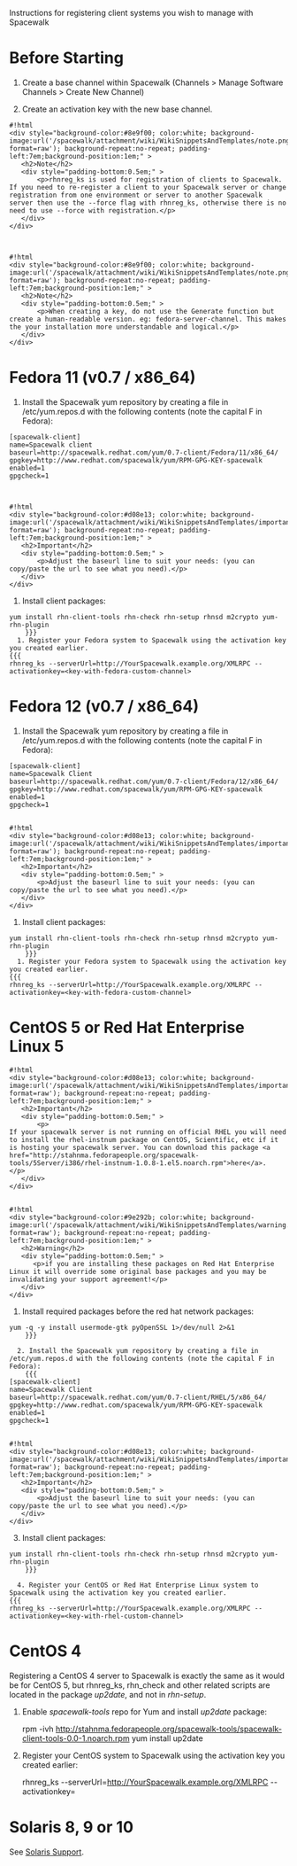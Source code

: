 Instructions for registering client systems you wish to manage with Spacewalk
# Before Starting

  1. Create a base channel within Spacewalk (Channels > Manage Software Channels > Create New Channel)

  2. Create an activation key with the new base channel.


    #!html
    <div style="background-color:#8e9f00; color:white; background-image:url('/spacewalk/attachment/wiki/WikiSnippetsAndTemplates/note.png?format=raw'); background-repeat:no-repeat; padding-left:7em;background-position:1em;" >
       <h2>Note</h2>
       <div style="padding-bottom:0.5em;" >
           <p>rhnreg_ks is used for registration of clients to Spacewalk. If you need to re-register a client to your Spacewalk server or change registration from one environment or server to another Spacewalk server then use the --force flag with rhnreg_ks, otherwise there is no need to use --force with registration.</p>
       </div>
    </div>



    #!html
    <div style="background-color:#8e9f00; color:white; background-image:url('/spacewalk/attachment/wiki/WikiSnippetsAndTemplates/note.png?format=raw'); background-repeat:no-repeat; padding-left:7em;background-position:1em;" >
       <h2>Note</h2>
       <div style="padding-bottom:0.5em;" >
           <p>When creating a key, do not use the Generate function but create a human-readable version. eg: fedora-server-channel. This makes the your installation more understandable and logical.</p>
       </div>
    </div>
# Fedora 11 (v0.7 / x86_64)



  1. Install the Spacewalk yum repository by creating a file in /etc/yum.repos.d with the following contents (note the capital F in Fedora):
    
    [spacewalk-client]
    name=Spacewalk client
    baseurl=http://spacewalk.redhat.com/yum/0.7-client/Fedora/11/x86_64/
    gpgkey=http://www.redhat.com/spacewalk/yum/RPM-GPG-KEY-spacewalk
    enabled=1
    gpgcheck=1
 


    #!html
    <div style="background-color:#d08e13; color:white; background-image:url('/spacewalk/attachment/wiki/WikiSnippetsAndTemplates/important.png?format=raw'); background-repeat:no-repeat; padding-left:7em;background-position:1em;" >
       <h2>Important</h2>
       <div style="padding-bottom:0.5em;" >
           <p>Adjust the baseurl line to suit your needs: (you can copy/paste the url to see what you need).</p>
       </div>
    </div>

  1. Install client packages:
    
    yum install rhn-client-tools rhn-check rhn-setup rhnsd m2crypto yum-rhn-plugin
        }}}
      1. Register your Fedora system to Spacewalk using the activation key you created earlier.
    {{{
    rhnreg_ks --serverUrl=http://YourSpacewalk.example.org/XMLRPC --activationkey=<key-with-fedora-custom-channel> 
# Fedora 12 (v0.7 / x86_64)



  1. Install the Spacewalk yum repository by creating a file in /etc/yum.repos.d with the following contents (note the capital F in Fedora):
    
    [spacewalk-client]
    name=Spacewalk Client
    baseurl=http://spacewalk.redhat.com/yum/0.7-client/Fedora/12/x86_64/
    gpgkey=http://www.redhat.com/spacewalk/yum/RPM-GPG-KEY-spacewalk
    enabled=1
    gpgcheck=1
 

    #!html
    <div style="background-color:#d08e13; color:white; background-image:url('/spacewalk/attachment/wiki/WikiSnippetsAndTemplates/important.png?format=raw'); background-repeat:no-repeat; padding-left:7em;background-position:1em;" >
       <h2>Important</h2>
       <div style="padding-bottom:0.5em;" >
           <p>Adjust the baseurl line to suit your needs: (you can copy/paste the url to see what you need).</p>
       </div>
    </div>
  1. Install client packages:
    
    yum install rhn-client-tools rhn-check rhn-setup rhnsd m2crypto yum-rhn-plugin
        }}}
      1. Register your Fedora system to Spacewalk using the activation key you created earlier.
    {{{
    rhnreg_ks --serverUrl=http://YourSpacewalk.example.org/XMLRPC --activationkey=<key-with-fedora-custom-channel> 
# CentOS 5 or Red Hat Enterprise Linux 5



    #!html
    <div style="background-color:#d08e13; color:white; background-image:url('/spacewalk/attachment/wiki/WikiSnippetsAndTemplates/important.png?format=raw'); background-repeat:no-repeat; padding-left:7em;background-position:1em;" >
       <h2>Important</h2>
       <div style="padding-bottom:0.5em;" >
           <p>
    If your spacewalk server is not running on official RHEL you will need to install the rhel-instnum package on CentOS, Scientific, etc if it is hosting your spacewalk server. You can download this package <a href="http://stahnma.fedorapeople.org/spacewalk-tools/5Server/i386/rhel-instnum-1.0.8-1.el5.noarch.rpm">here</a>.
    </p>
       </div>
    </div>


    #!html
    <div style="background-color:#9e292b; color:white; background-image:url('/spacewalk/attachment/wiki/WikiSnippetsAndTemplates/warning.png?format=raw'); background-repeat:no-repeat; padding-left:7em;background-position:1em;" >
       <h2>Warning</h2>
       <div style="padding-bottom:0.5em;" >
          <p>if you are installing these packages on Red Hat Enterprise Linux it will override some original base packages and you may be invalidating your support agreement!</p>
       </div>
    </div>

  1. Install required packages before the red hat network packages: 
    
    yum -q -y install usermode-gtk pyOpenSSL 1>/dev/null 2>&1
        }}}
      
      2. Install the Spacewalk yum repository by creating a file in /etc/yum.repos.d with the following contents (note the capital F in Fedora):
        {{{
    [spacewalk-client]
    name=Spacewalk Client
    baseurl=http://spacewalk.redhat.com/yum/0.7-client/RHEL/5/x86_64/
    gpgkey=http://www.redhat.com/spacewalk/yum/RPM-GPG-KEY-spacewalk
    enabled=1
    gpgcheck=1
 

    #!html
    <div style="background-color:#d08e13; color:white; background-image:url('/spacewalk/attachment/wiki/WikiSnippetsAndTemplates/important.png?format=raw'); background-repeat:no-repeat; padding-left:7em;background-position:1em;" >
       <h2>Important</h2>
       <div style="padding-bottom:0.5em;" >
           <p>Adjust the baseurl line to suit your needs: (you can copy/paste the url to see what you need).</p>
       </div>
    </div>

  3. Install client packages:
    
    yum install rhn-client-tools rhn-check rhn-setup rhnsd m2crypto yum-rhn-plugin
        }}}
    
      4. Register your CentOS or Red Hat Enterprise Linux system to Spacewalk using the activation key you created earlier.
    {{{
    rhnreg_ks --serverUrl=http://YourSpacewalk.example.org/XMLRPC --activationkey=<key-with-rhel-custom-channel> 
# CentOS 4



Registering a CentOS 4 server to Spacewalk is exactly the same as it would be for CentOS 5, but rhnreg_ks, rhn_check and other related scripts are located in the package *up2date*, and not in *rhn-setup*.

1. Enable *spacewalk-tools* repo for Yum and install *up2date* package:


    rpm -ivh http://stahnma.fedorapeople.org/spacewalk-tools/spacewalk-client-tools-0.0-1.noarch.rpm
    yum install up2date

2. Register your CentOS system to Spacewalk using the activation key you created earlier:


    rhnreg_ks --serverUrl=http://YourSpacewalk.example.org/XMLRPC --activationkey=<key-with-centos-custom-channel>
# Solaris 8, 9 or 10



See [Solaris Support](Solaris).